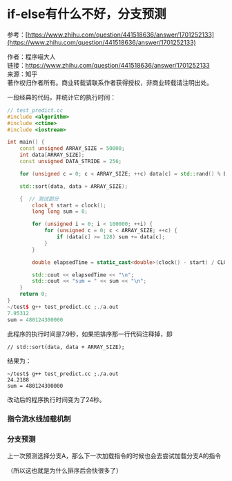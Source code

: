 # if-else有什么不好，分支预测

参考：[https://www.zhihu.com/question/441518636/answer/1701252133](https://www.zhihu.com/question/441518636/answer/1701252133)



作者：程序喵大人  
链接：https://www.zhihu.com/question/441518636/answer/1701252133  
来源：知乎  
著作权归作者所有。商业转载请联系作者获得授权，非商业转载请注明出处。  
  


一段经典的代码，并统计它的执行时间：

```cpp
// test_predict.cc
#include <algorithm>
#include <ctime>
#include <iostream>

int main() {
    const unsigned ARRAY_SIZE = 50000;
    int data[ARRAY_SIZE];
    const unsigned DATA_STRIDE = 256;

    for (unsigned c = 0; c < ARRAY_SIZE; ++c) data[c] = std::rand() % DATA_STRIDE;

    std::sort(data, data + ARRAY_SIZE);

    {  // 测试部分
        clock_t start = clock();
        long long sum = 0;

        for (unsigned i = 0; i < 100000; ++i) {
            for (unsigned c = 0; c < ARRAY_SIZE; ++c) {
                if (data[c] >= 128) sum += data[c];
            }
        }

        double elapsedTime = static_cast<double>(clock() - start) / CLOCKS_PER_SEC;

        std::cout << elapsedTime << "\n";
        std::cout << "sum = " << sum << "\n";
    }
    return 0;
}
~/test$ g++ test_predict.cc ;./a.out
7.95312
sum = 480124300000
```

此程序的执行时间是7.9秒，如果把排序那一行代码注释掉，即

```text
// std::sort(data, data + ARRAY_SIZE);
```

结果为：

```text
~/test$ g++ test_predict.cc ;./a.out
24.2188
sum = 480124300000
```

改动后的程序执行时间变为了24秒。

### 指令流水线加载机制

### 分支预测

上一次预测选择分支A，那么下一次加载指令的时候也会去尝试加载分支A的指令

（所以这也就是为什么排序后会快很多了）

